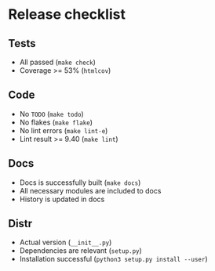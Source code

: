 # Release checklist

## Tests

* All passed (`make check`)
* Coverage >= 53% (`htmlcov`)

## Code

* No `TODO` (`make todo`)
* No flakes (`make flake`)
* No lint errors (`make lint-e`)
* Lint result >= 9.40 (`make lint`)

## Docs

* Docs is successfully built (`make docs`)
* All necessary modules are included to docs
* History is updated in docs

## Distr

* Actual version  (`__init__.py`)
* Dependencies are relevant (`setup.py`)
* Installation successful (`python3 setup.py install --user`)
